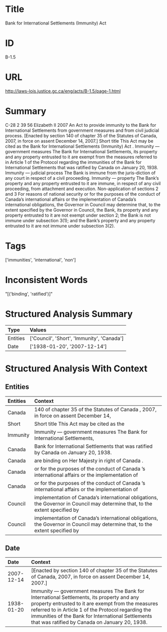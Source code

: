 # Title
Bank for International Settlements (Immunity) Act


# ID
B-1.5

# URL
http://laws-lois.justice.gc.ca/eng/acts/B-1.5/page-1.html


# Summary
C-28 2 39 56 Elizabeth II 2007 An Act to provide immunity to the Bank for International Settlements from government measures and from civil judicial process.
[Enacted by section 140 of chapter 35 of the Statutes of Canada, 2007, in force on assent December 14, 2007.] Short title This Act may be cited as the  Bank for International Settlements (Immunity) Act .
Immunity — government measures The Bank for International Settlements, its property and any property entrusted to it are exempt from the measures referred to in Article 1 of the Protocol regarding the immunities of the Bank for International Settlements that was ratified by Canada on January 20, 1938.
Immunity — judicial process The Bank is immune from the juris-diction of any court in respect of a civil proceeding.
Immunity — property The Bank’s property and any property entrusted to it are immune, in respect of any civil proceeding, from attachment and execution.
Non-application of sections 2 and 3 For reasons of national security or for the purposes of the conduct of Canada’s international affairs or the implementation of Canada’s international obligations, the Governor in Council may determine that, to the extent specified by the Governor in Council, the Bank, its property and any property entrusted to it are not exempt under section 2; the Bank is not immune under subsection 3(1); and the Bank’s property and any property entrusted to it are not immune under subsection 3(2).


# Tags
['immunities', 'international', 'non']


# Inconsistent Words
"[('binding', 'ratified')]"


# Structured Analysis Summary
| Type     | Values                                     |
|:---------|:-------------------------------------------|
| Entities | ['Council', 'Short', 'Immunity', 'Canada'] |
| Date     | ['1938-01-20', '2007-12-14']               |


# Structured Analysis With Context
 


## Entities
| Entities   | Context                                                                                                                      |
|:-----------|:-----------------------------------------------------------------------------------------------------------------------------|
| Canada     | 140 of chapter 35 of the Statutes of Canada , 2007, in force on assent December 14,                                          |
| Short      | Short title This Act may be cited as the                                                                                     |
| Immunity   | Immunity — government measures The Bank for International Settlements,                                                       |
| Canada     | Bank for International Settlements that was ratified by Canada  on January 20, 1938.                                         |
| Canada     | are binding on Her Majesty in right of Canada .                                                                              |
| Canada     | or for the purposes of the conduct of Canada ’s international affairs or the implementation of                               |
| Canada     | or for the purposes of the conduct of Canada ’s international affairs or the implementation of                               |
| Council    | implementation of Canada’s international obligations, the Governor in Council may determine that, to the extent specified by |
| Council    | implementation of Canada’s international obligations, the Governor in Council may determine that, to the extent specified by |


## Date
| Date       | Context                                                                                                                                                                                                                                                                                                        |
|:-----------|:---------------------------------------------------------------------------------------------------------------------------------------------------------------------------------------------------------------------------------------------------------------------------------------------------------------|
| 2007-12-14 | [Enacted by section 140 of chapter 35 of the Statutes of Canada, 2007, in force on assent December 14, 2007.]                                                                                                                                                                                                  |
| 1938-01-20 | Immunity — government measures The Bank for International Settlements, its property and any property entrusted to it are exempt from the measures referred to in Article 1 of the Protocol regarding the immunities of the Bank for International Settlements that was ratified by Canada on January 20, 1938. |


